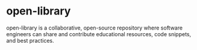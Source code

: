 # open-library
open-library is a collaborative, open-source repository where software engineers can share and contribute educational resources, code snippets, and best practices.
